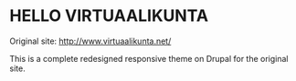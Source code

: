 # HELLO VIRTUAALIKUNTA

Original site: http://www.virtuaalikunta.net/

This is a complete redesigned responsive theme on Drupal for the original site. 
